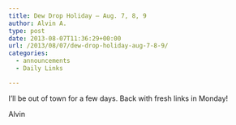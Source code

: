 ```yaml
---
title: Dew Drop Holiday – Aug. 7, 8, 9
author: Alvin A.
type: post
date: 2013-08-07T11:36:29+00:00
url: /2013/08/07/dew-drop-holiday-aug-7-8-9/
categories:
  - announcements
  - Daily Links

---
```

I&#8217;ll be out of town for a few days. Back with fresh links in Monday!

Alvin